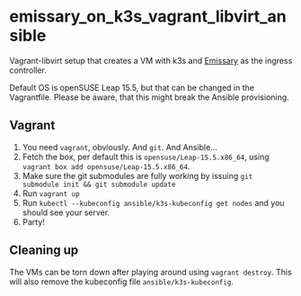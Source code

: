 # emissary_on_k3s_vagrant_libvirt_ansible

Vagrant-libvirt setup that creates a VM with k3s and
[Emissary](https://github.com/emissary-ingress/emissary) as the ingress
controller.

Default OS is openSUSE Leap 15.5, but that can be changed in the Vagrantfile.
Please be aware, that this might break the Ansible provisioning.

## Vagrant

1. You need `vagrant`, obviously. And `git`. And Ansible...
1. Fetch the box, per default this is `opensuse/Leap-15.5.x86_64`, using
   `vagrant box add opensuse/Leap-15.5.x86_64`.
1. Make sure the git submodules are fully working by issuing
   `git submodule init && git submodule update`
1. Run `vagrant up`
1. Run `kubectl --kubeconfig ansible/k3s-kubeconfig get nodes` and you should
   see your server.
1. Party!

## Cleaning up

The VMs can be torn down after playing around using `vagrant destroy`. This will
also remove the kubeconfig file `ansible/k3s-kubeconfig`.
